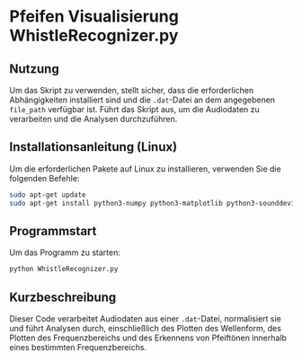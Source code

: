# Pfeifen Visualisierung WhistleRecognizer.py

## Nutzung

Um das Skript zu verwenden, stellt sicher, dass die erforderlichen Abhängigkeiten installiert sind und die `.dat`-Datei an dem angegebenen `file_path` verfügbar ist. Führt das Skript aus, um die Audiodaten zu verarbeiten und die Analysen durchzuführen.

## Installationsanleitung (Linux)

Um die erforderlichen Pakete auf Linux zu installieren, verwenden Sie die folgenden Befehle:

```bash
sudo apt-get update
sudo apt-get install python3-numpy python3-matplotlib python3-sounddevice python3-pydub
```

## Programmstart

Um das Programm zu starten:

```bash
python WhistleRecognizer.py
```

## Kurzbeschreibung

Dieser Code verarbeitet Audiodaten aus einer `.dat`-Datei, normalisiert sie und führt Analysen durch, einschließlich des Plotten des Wellenform, des Plotten des Frequenzbereichs und des Erkennens von Pfeiftönen innerhalb eines bestimmten Frequenzbereichs.